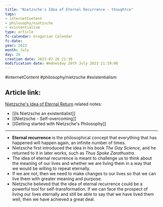 ```yaml
---
title: "Nietzsche's Idea of Eternal Recurrence - thoughtco"
tags:
- internetContent
- philosophy/nietzsche
- existentialism
type: article
fc-calendar: Gregorian Calendar
fc-date: 
year: 2023
month: July
day: 26
creation date: 2023-07-26 21:39
modification date: Wednesday 26th July 2023 21:39:08
---
```


#internetContent  #philosophy/nietzsche  #existentialism 
## Article link:
[Nietzsche's Idea of Eternal Return](https://www.thoughtco.com/nietzsches-idea-of-the-eternal-recurrence-2670659)
related notes: 
- [[Is Nietzsche an existentialist]] 
- [[Nietzsche - Self-overcoming]]
- [[Getting started with Nietzsche's Philosophy]]
_____
- **Eternal recurrence** is the philosophical concept that everything that has happened will happen again, an infinite number of times.
- Nietzsche first introduced the idea in his book _The Gay Science_, and he returned to it in later works, such as _Thus Spoke Zarathustra_.
- The idea of eternal recurrence is meant to challenge us to think about the meaning of our lives and whether we are living them in a way that we would be willing to repeat eternally.
- If we are not, then we need to make changes to our lives so that we can live them with greater meaning and purpose.
- Nietzsche believed that the idea of eternal recurrence could be a powerful tool for self-transformation. If we can face the prospect of living our lives eternally and still be able to say that we have lived them well, then we have achieved a great deal.
